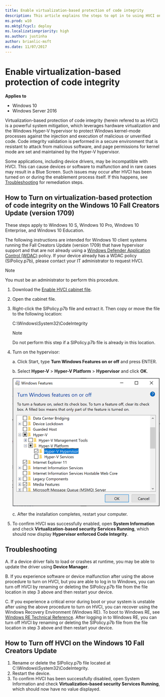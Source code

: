```yaml
---
title: Enable virtualization-based protection of code integrity 
description: This article explains the steps to opt in to using HVCI on Windows devices. 
ms.prod: w10
ms.mktglfcycl: deploy
ms.localizationpriority: high
ms.author: justinha
author: brianlic-msft
ms.date: 11/07/2017
---
```


# Enable virtualization-based protection of code integrity 

**Applies to**  

- Windows 10
- Windows Server 2016 

Virtualization-based protection of code integrity (herein refered to as HVCI) is a powerful system mitigation, which leverages hardware virtualization and the Windows Hyper-V hypervisor to protect Windows kernel-mode processes against the injection and execution of malicious or unverified code. 
Code integrity validation is performed in a secure environment that is resistant to attack from malicious software, and page permissions for kernel mode are set and maintained by the Hyper-V hypervisor.  

Some applications, including device drivers, may be incompatible with HVCI. 
This can cause devices or software to malfunction and in rare cases may result in a Blue Screen. Such issues may occur after HVCI has been turned on or during the enablement process itself. 
If this happens, see [Troubleshooting](#troubleshooting) for remediation steps. 

## How to Turn on virtualization-based protection of code integrity on the Windows 10 Fall Creators Update (version 1709) 

These steps apply to Windows 10 S, Windows 10 Pro, Windows 10 Enterprise, and Windows 10 Education. 

The following instructions are intended for Windows 10 client systems running the Fall Creators Update (version 1709) that have hypervisor support and that are not already using a [Windows Defender Application Control (WDAC)](https://blogs.technet.microsoft.com/mmpc/2017/10/23/introducing-windows-defender-application-control/) policy. 
If your device already has a WDAC policy (SIPolicy.p7b), please contact your IT administrator to request HVCI. 

> [!NOTE]
> You must be an administrator to perform this procedure. 

1. Download the [Enable HVCI cabinet file](http://download.microsoft.com/download/7/A/F/7AFBCDD1-578B-49B0-9B27-988EAEA89A8B/EnableHVCI.cab).
2. Open the cabinet file.
3. Right-click the SIPolicy.p7b file and extract it. Then copy or move the file to the following location: 

   C:\Windows\System32\CodeIntegrity

   > [!NOTE]
   > Do not perform this step if a SIPolicy.p7b file is already in this location.

4. Turn on the hypervisor:

   a. Click Start, type **Turn Windows Features on or off** and press ENTER. 

   b. Select **Hyper-V** > **Hyper-V Platform** > **Hypervisor** and click **OK**.  

      ![Turn Windows features on or off](images\turn-windows-features-on-or-off.png)

   c. After the installation completes, restart your computer. 

5. To confirm HVCI was successfully enabled, open **System Information** and check **Virtualization-based security Services Running**, which should now display **Hypervisor enforced Code Integrity**.      


## Troubleshooting

A. If a device driver fails to load or crashes at runtime, you may be able to update the driver using **Device Manager**.

B. If you experience software or device malfunction after using the above procedure to turn on HVCI, but you are able to log in to Windows, you can turn off HVCI by renaming or deleting the SIPolicy.p7b file from the file location in step 3 above and then restart your device.

C. If you experience a critical error during boot or your system is unstable after using the above procedure to turn on HVCI, you can recover using the Windows Recovery Environment (Windows RE). To boot to Windows RE, see [Windows RE Technical Reference](https://docs.microsoft.com/windows-hardware/manufacture/desktop/windows-recovery-environment--windows-re--technical-reference). After logging in to Windows RE, you can turn off HVCI by renaming or deleting the SIPolicy.p7b file from the file location in step 3 above and then restart your device.

## How to Turn off HVCI on the Windows 10 Fall Creators Update

1.	Rename or delete the SIPolicy.p7b file located at C:\Windows\System32\CodeIntegrity.
2.	Restart the device.
3.	To confirm HVCI has been successfully disabled, open System Information and check **Virtualization-based security Services Running**, which should now have no value displayed.
